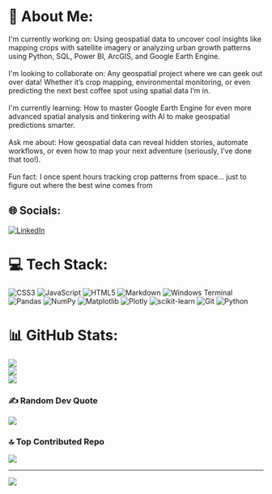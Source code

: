# 💫 About Me:
I'm currently working on: Using geospatial data to uncover cool insights like mapping crops with satellite imagery or analyzing urban growth patterns using Python, SQL, Power BI, ArcGIS, and Google Earth Engine.<br><br>I'm looking to collaborate on: Any geospatial project where we can geek out over data! Whether it’s crop mapping, environmental monitoring, or even predicting the next best coffee spot using spatial data I’m in.<br><br>I'm currently learning: How to master Google Earth Engine for even more advanced spatial analysis and tinkering with AI to make geospatial predictions smarter.<br><br>Ask me about: How geospatial data can reveal hidden stories, automate workflows, or even how to map your next adventure (seriously, I’ve done that too!).<br><br>Fun fact: I once spent hours tracking crop patterns from space... just to figure out where the best wine comes from


## 🌐 Socials:
[![LinkedIn](https://img.shields.io/badge/LinkedIn-%230077B5.svg?logo=linkedin&logoColor=white)](https://linkedin.com/in/https://www.linkedin.com/in/lemgo-lawrence-654760152/) 

# 💻 Tech Stack:
![CSS3](https://img.shields.io/badge/css3-%231572B6.svg?style=for-the-badge&logo=css3&logoColor=white) ![JavaScript](https://img.shields.io/badge/javascript-%23323330.svg?style=for-the-badge&logo=javascript&logoColor=%23F7DF1E) ![HTML5](https://img.shields.io/badge/html5-%23E34F26.svg?style=for-the-badge&logo=html5&logoColor=white) ![Markdown](https://img.shields.io/badge/markdown-%23000000.svg?style=for-the-badge&logo=markdown&logoColor=white) ![Windows Terminal](https://img.shields.io/badge/Windows%20Terminal-%234D4D4D.svg?style=for-the-badge&logo=windows-terminal&logoColor=white) ![Pandas](https://img.shields.io/badge/pandas-%23150458.svg?style=for-the-badge&logo=pandas&logoColor=white) ![NumPy](https://img.shields.io/badge/numpy-%23013243.svg?style=for-the-badge&logo=numpy&logoColor=white) ![Matplotlib](https://img.shields.io/badge/Matplotlib-%23ffffff.svg?style=for-the-badge&logo=Matplotlib&logoColor=black) ![Plotly](https://img.shields.io/badge/Plotly-%233F4F75.svg?style=for-the-badge&logo=plotly&logoColor=white) ![scikit-learn](https://img.shields.io/badge/scikit--learn-%23F7931E.svg?style=for-the-badge&logo=scikit-learn&logoColor=white) ![Git](https://img.shields.io/badge/git-%23F05033.svg?style=for-the-badge&logo=git&logoColor=white) ![Python](https://img.shields.io/badge/python-3670A0?style=for-the-badge&logo=python&logoColor=ffdd54)
# 📊 GitHub Stats:
![](https://github-readme-stats.vercel.app/api?username=llemgo&theme=dark&hide_border=true&include_all_commits=false&count_private=true)<br/>
![](https://github-readme-streak-stats.herokuapp.com/?user=llemgo&theme=dark&hide_border=true)<br/>
![](https://github-readme-stats.vercel.app/api/top-langs/?username=llemgo&theme=dark&hide_border=true&include_all_commits=false&count_private=true&layout=compact)

### ✍️ Random Dev Quote
![](https://quotes-github-readme.vercel.app/api?type=horizontal&theme=radical)

### 🔝 Top Contributed Repo
![](https://github-contributor-stats.vercel.app/api?username=llemgo&limit=5&theme=dark&combine_all_yearly_contributions=true)

---
[![](https://visitcount.itsvg.in/api?id=llemgo&icon=0&color=0)](https://visitcount.itsvg.in)

<!-- Proudly created with GPRM ( https://gprm.itsvg.in ) -->
